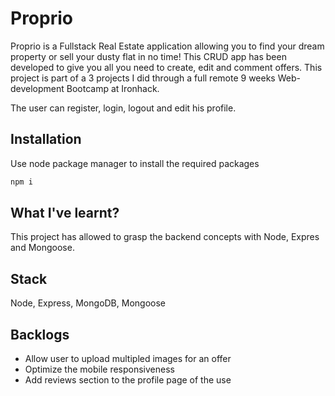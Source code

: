 # Proprio

Proprio is a Fullstack Real Estate application allowing you to find your dream property or sell your dusty flat in no time! This CRUD app has been developed to give you all you need to create, edit and comment offers. This project is part of a 3 projects I did through a full remote 9 weeks Web-development Bootcamp at Ironhack.

The user can register, login, logout and edit his profile.

## Installation

Use node package manager to install the required packages

```bash
npm i 
```

## What I've learnt?

This project has allowed to grasp the backend concepts with Node, Expres and Mongoose. 

## Stack

Node, Express, MongoDB, Mongoose

## Backlogs

- Allow user to upload multipled images for an offer
- Optimize the mobile responsiveness
- Add reviews section to the profile page of the use
